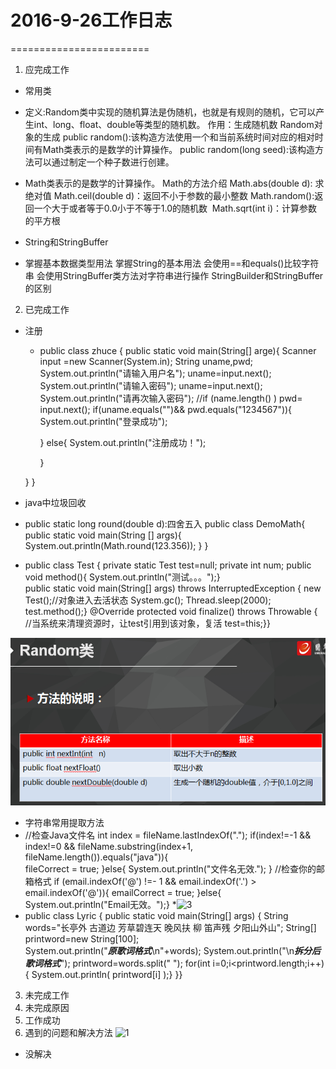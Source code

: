 # 2016-9-26工作日志
========================

 1. 应完成工作
 * 常用类
 
 *  定义:Random类中实现的随机算法是伪随机，也就是有规则的随机，它可以产生int、long、float、double等类型的随机数。
   作用：生成随机数
   Random对象的生成
   public  random():该构造方法使用一个和当前系统时间对应的相对时间有Math类表示的是数学的计算操作。
   public random(long seed):该构造方法可以通过制定一个种子数进行创建。
   
 * Math类表示的是数学的计算操作。
   Math的方法介绍
   Math.abs(double d):  求绝对值
   Math.ceil(double d)：返回不小于参数的最小整数
   Math.random():返回一个大于或者等于0.0小于不等于1.0的随机数 
   Math.sqrt(int i)：计算参数的平方根
  
  * String和StringBuffer
  
  * 掌握基本数据类型用法
    掌握String的基本用法
    会使用==和equals()比较字符串
    会使用StringBuffer类方法对字符串进行操作
    StringBuilder和StringBuffer的区别




 
 2. 已完成工作
  * 注册
     *  public class zhuce {
        public static void main(String[] arge){
        Scanner input =new Scanner(System.in);
        String uname,pwd;
        System.out.println("请输入用户名");
        uname=input.next();
        System.out.println("请输入密码");
        uname=input.next();
        System.out.println("请再次输入密码");
        //if (name.length() )
        pwd= input.next();
        if(uname.equals("")&& pwd.equals("1234567")){
            System.out.println("登录成功");


        }
        else{
            System.out.println("注册成功！");

        }

      }
      }
  * java中垃圾回收
  * public static long round(double d):四舍五入
   public class DemoMath{
      public static void main(String [] args){
		System.out.println(Math.round(123.356));
  	}
   }  
   * public class Test {
	private static Test test=null;
	private int num;
	public void method(){
		System.out.println("测试。。。");}	
	public static void main(String[] args) throws InterruptedException 	{
		new Test();//对象进入去活状态
		System.gc();
		Thread.sleep(2000);
		test.method();}
	@Override
	protected void finalize() throws Throwable {
		//当系统来清理资源时，让test引用到该对象，复活
		test=this;}}
    
![2](Random.png)
* 字符串常用提取方法
* //检查Java文件名
    int index = fileName.lastIndexOf(".");
    if(index!=-1 && index!=0 && 
          fileName.substring(index+1, fileName.length()).equals("java")){   
	 fileCorrect = true;
     }else{
	System.out.println("文件名无效.");
     }
//检查你的邮箱格式
    if (email.indexOf('@') !=- 1 && email.indexOf('.')  > 
    email.indexOf('@')){
	 emailCorrect = true;
    }else{
  System.out.println("Email无效。");}
*![3](符串拆分.png)
* public class Lyric {
    	public static void main(String[] args) {
        String words="长亭外 古道边 芳草碧连天 晚风扶 柳
		   笛声残 夕阳山外山";
        String[] printword=new String[100];		
        System.out.println("***原歌词格式***\n"+words);
        System.out.println("\n***拆分后歌词格式***");
        printword=words.split(" "); 
		   for(int i=0;i<printword.length;i++){
        		System.out.println( printword[i] );}	}}


 3. 未完成工作
 4. 未完成原因
 5. 工作成功
 6. 遇到的问题和解决方法
 ![1](image/时间错误.png)
 * 没解决

